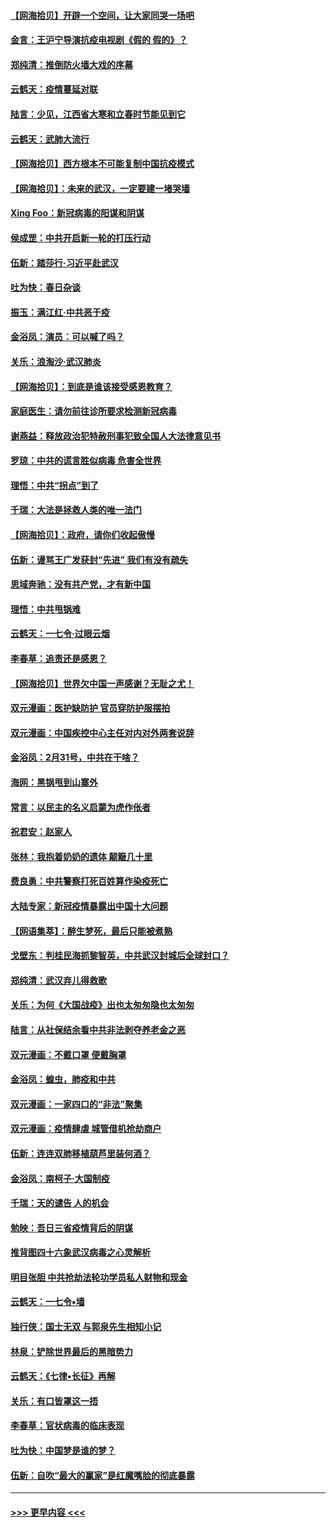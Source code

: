 #### [【网海拾贝】开辟一个空间，让大家同哭一场吧](../pages/nsc993/n11942165.md?t=03160531) 
#### [金言：王沪宁导演抗疫电视剧《假的 假的》？](../pages/nsc993/n11941510.md?t=03160531) 
#### [郑纯清：推倒防火墙大戏的序幕](../pages/nsc993/n11940838.md?t=03160531) 
#### [云鹤天：疫情蔓延对联](../pages/nsc993/n11940579.md?t=03160531) 
#### [陆言：少见，江西省大寒和立春时节能见到它](../pages/nsc993/n11939983.md?t=03160531) 
#### [云鹤天：武肺大流行](../pages/nsc993/n11939902.md?t=03160531) 
#### [【网海拾贝】西方根本不可能复制中国抗疫模式](../pages/nsc993/n11939725.md?t=03160531) 
#### [【网海拾贝】：未来的武汉，一定要建一堵哭墙](../pages/nsc993/n11938684.md?t=03160531) 
#### [Xing Foo：新冠病毒的阳谋和阴谋](../pages/nsc993/n11936086.md?t=03160531) 
#### [侯成罡：中共开启新一轮的打压行动](../pages/nsc993/n11935730.md?t=03160531) 
#### [伍新：踏莎行‧习近平赴武汉](../pages/nsc993/n11935157.md?t=03160531) 
#### [吐为快：春日杂谈](../pages/nsc993/n11934776.md?t=03160531) 
#### [振玉：满江红‧中共恶于疫](../pages/nsc993/n11934647.md?t=03160531) 
#### [金浴凤：演员：可以喊了吗？](../pages/nsc993/n11934602.md?t=03160531) 
#### [关乐：浪淘沙·武汉肺炎](../pages/nsc993/n11931792.md?t=03160531) 
#### [【网海拾贝】：到底是谁该接受感恩教育？](../pages/nsc993/n11931552.md?t=03160531) 
#### [家庭医生：请勿前往诊所要求检测新冠病毒](../pages/nsc993/n11929190.md?t=03160531) 
#### [谢燕益：释放政治犯特赦刑事犯致全国人大法律意见书](../pages/nsc993/n11928978.md?t=03160531) 
#### [罗琼：中共的谎言胜似病毒 危害全世界](../pages/nsc993/n11922636.md?t=03160531) 
#### [理悟：中共“拐点”到了](../pages/nsc993/n11928496.md?t=03160531) 
#### [千瑞：大法是拯救人类的唯一法门](../pages/nsc993/n11927637.md?t=03160531) 
#### [【网海拾贝】：政府，请你们收起傲慢](../pages/nsc993/n11926932.md?t=03160531) 
#### [伍新：谩骂王广发获封“先进” 我们有没有疏失](../pages/nsc993/n11926101.md?t=03160531) 
#### [思域奔驰：没有共产党，才有新中国](../pages/nsc993/n11926058.md?t=03160531) 
#### [理悟：中共甩锅难](../pages/nsc993/n11925355.md?t=03160531) 
#### [云鹤天：一七令·过眼云烟](../pages/nsc993/n11925284.md?t=03160531) 
#### [李春草：追责还是感恩？](../pages/nsc993/n11925274.md?t=03160531) 
#### [【网海拾贝】世界欠中国一声感谢？无耻之尤！](../pages/nsc993/n11925239.md?t=03160531) 
#### [双元漫画：医护缺防护 官员穿防护服摆拍](../pages/nsc993/n11923899.md?t=03160531) 
#### [双元漫画：中国疾控中心主任对内对外两套说辞](../pages/nsc993/n11921994.md?t=03160531) 
#### [金浴凤：2月31号，中共在干啥？](../pages/nsc993/n11922706.md?t=03160531) 
#### [海网：黑锅甩到山寨外](../pages/nsc993/n11922688.md?t=03160531) 
#### [常言：以民主的名义启蒙为虎作伥者](../pages/nsc993/n11922217.md?t=03160531) 
#### [祝君安：赵家人](../pages/nsc993/n11922209.md?t=03160531) 
#### [张林：我抱着奶奶的遗体 颠簸几十里](../pages/nsc993/n11920945.md?t=03160531) 
#### [费良勇：中共警察打死百姓算作染疫死亡](../pages/nsc993/n11919264.md?t=03160531) 
#### [大陆专家：新冠疫情暴露出中国十大问题](../pages/nsc993/n11919187.md?t=03160531) 
#### [【网语集萃】：醉生梦死，最后只能被煮熟](../pages/nsc993/n11918994.md?t=03160531) 
#### [戈壁东：判桂民海抓黎智英，中共武汉封城后全球封口？](../pages/nsc993/n11917982.md?t=03160531) 
#### [郑纯清：武汉弃儿得救歌](../pages/nsc993/n11917881.md?t=03160531) 
#### [关乐：为何《大国战疫》出也太匆匆隐也太匆匆](../pages/nsc993/n11917792.md?t=03160531) 
#### [陆言：从社保结余看中共非法剥夺养老金之恶](../pages/nsc993/n11917084.md?t=03160531) 
#### [双元漫画：不戴口罩 便戴胸罩](../pages/nsc993/n11916447.md?t=03160531) 
#### [金浴凤：蝗虫，肺疫和中共](../pages/nsc993/n11916904.md?t=03160531) 
#### [双元漫画：一家四口的“非法”聚集](../pages/nsc993/n11916378.md?t=03160531) 
#### [双元漫画：疫情肆虐 城管借机抢劫商户](../pages/nsc993/n11916310.md?t=03160531) 
#### [伍新：连连双肺移植葫芦里装何酒？](../pages/nsc993/n11913667.md?t=03160531) 
#### [金浴凤：南柯子·大国制疫](../pages/nsc993/n11913657.md?t=03160531) 
#### [千瑞：天的谴告  人的机会](../pages/nsc993/n11913309.md?t=03160531) 
#### [勉映：吾日三省疫情背后的阴谋](../pages/nsc993/n11913079.md?t=03160531) 
#### [推背图四十六象武汉病毒之心灵解析](../pages/nsc993/n11911761.md?t=03160531) 
#### [明目张胆 中共抢劫法轮功学员私人财物和现金](../pages/nsc993/n11910262.md?t=03160531) 
#### [云鹤天：一七令▪墙](../pages/nsc993/n11910627.md?t=03160531) 
#### [独行侠：国士无双 与郭泉先生相知小记](../pages/nsc993/n11910613.md?t=03160531) 
#### [林泉：铲除世界最后的黑暗势力](../pages/nsc993/n11909320.md?t=03160531) 
#### [云鹤天：《七律▪长征》再解](../pages/nsc993/n11909327.md?t=03160531) 
#### [关乐：有口皆罩这一捂](../pages/nsc993/n11908393.md?t=03160531) 
#### [李春草：官状病毒的临床表现](../pages/nsc993/n11908339.md?t=03160531) 
#### [吐为快：中国梦是谁的梦？](../pages/nsc993/n11906564.md?t=03160531) 
#### [伍新：自吹“最大的赢家”是红魔嘴脸的彻底暴露](../pages/nsc993/n11906407.md?t=03160531) 

----
#### [ >>> 更早内容 <<< ](../indexes/nsc993-earlier.md)
